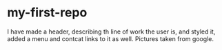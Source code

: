 # my-first-repo
I have made a header, describing th line of work the user is, and styled it, added a menu and contcat links to it as well.
Pictures taken from google.